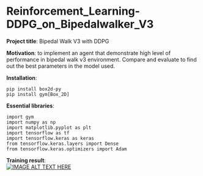 # Reinforcement_Learning-DDPG_on_Bipedalwalker_V3

**Project title**: Bipedal Walk V3 with DDPG

**Motivation**: to implement an agent that demonstrate high level of performance in bipedal walk v3 environment. Compare and evaluate to find out the best parameters in the model used.

**Installation**:
```
pip install box2d-py
pip install gym[Box_2D]
```
**Essential libraries**:
```
import gym
import numpy as np
import matplotlib.pyplot as plt
import tensorflow as tf
import tensorflow.keras as keras
from tensorflow.keras.layers import Dense
from tensorflow.keras.optimizers import Adam
```
**Training result**:<br />
[![IMAGE ALT TEXT HERE](https://img.youtube.com/vi/TDYcXUJmAB4/0.jpg)](https://www.youtube.com/watch?v=TDYcXUJmAB4)
